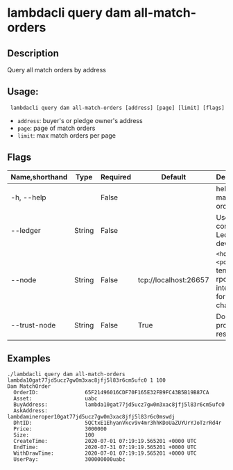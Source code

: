 # lambdacli query dam all-match-orders

## Description

Query all match orders by address

## Usage:

```
 lambdacli query dam all-match-orders [address] [page] [limit] [flags]
```

- `address`: buyer's or pledge owner's address
- `page`: page of match orders
- `limit`: max match orders per page 

## Flags

| Name,shorthand | Type   | Required | Default               | Description                                                  |
| -------------- | ------ | -------- | --------------------- | ------------------------------------------------------------ |
| -h, --help     |        | False    |                       | help for all-match-orders                                             |
| --ledger       | String | False    |                       | Use a connected Ledger device                                |
| --node         | String | False    | tcp://localhost:26657 | `<host>:<port>`to tendermint rpc interface for this chain    |
| --trust-node   | String | False    | True                  | Don't verify proofs for responses                            |


## Examples
```
./lambdacli query dam all-match-orders lambda10gat77jd5ucz7gw0m3xac8jfj5l83r6cm5ufc0 1 100
Dam MatchOrder
  OrderID:               65F21496016CDF70F165E32FB9FC43B5B19B87CA
  Asset:                 uabc
  BuyAddress:            lambda10gat77jd5ucz7gw0m3xac8jfj5l83r6cm5ufc0
  AskAddress:            lambdamineroper10gat77jd5ucz7gw0m3xac8jfj5l83r6c0mswdj
  DhtID:                 5QCtxE1EhyanVkcv9v4mr3hhKDoUaZUYUrYJoTzrRd4r
  Price:                 3000000
  Size:                  100
  CreateTime:            2020-07-01 07:19:19.565201 +0000 UTC
  EndTime:               2020-07-31 07:19:19.565201 +0000 UTC
  WithDrawTime:          2020-07-01 07:19:19.565201 +0000 UTC
  UserPay:               300000000uabc
```

